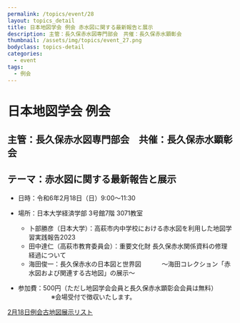 ```yaml
---
permalink: /topics/event/28
layout: topics_detail
title: 日本地図学会 例会 赤水図に関する最新報告と展示
description: 主管：長久保赤水図専門部会　共催：長久保赤水顕彰会
thumbnail: /assets/img/topics/event_27.png
bodyclass: topics-detail
categories:
  - event
tags:
  - 例会
---
```


# 日本地図学会 例会　

## 主管：長久保赤水図専門部会　共催：長久保赤水顕彰会
## テーマ：赤水図に関する最新報告と展示 

* 日時：令和6年2月18日（日）9:00～11:30
* 場所：日本大学経済学部 3号館7階 3071教室

  * 卜部勝彦（日本大学）：高萩市内中学校における赤水図を利用した地図学習実践報告2023 　　
  * 田中達仁（高萩市教育委員会）：重要文化財 長久保赤水関係資料の修理経過について 　　
  * 海田俊一：長久保赤水の日本図と世界図 　　　～海田コレクション「赤水図および関連する古地図」の展示～ 　

* 参加費：500円（ただし地図学会会員と長久保赤水顕彰会会員は無料） 　　　　　
※会場受付で徴収いたします。<br>

[2月18日例会古地図展示リスト](../../archive/file/program/20240218_Sekisui-reikai.pdf)
